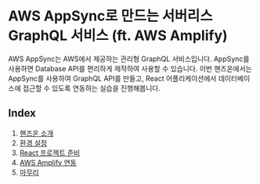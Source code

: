 # AWS AppSync로 만드는 서버리스 GraphQL 서비스 (ft. AWS Amplify)

AWS AppSync는 AWS에서 제공하는 관리형 GraphQL 서비스입니다. AppSync를 사용하면 Database API를 편리하게 제작하여 사용할 수 있습니다. 이번 핸즈온에서는 AppSync를 사용하여 GraphQL API를 만들고, React 어플리케이션에서 데이터베이스에 접근할 수 있도록 연동하는 실습을 진행해봅니다.

## Index
1. [핸즈온 소개]()
2. [환경 설정]()
3. [React 프로젝트 준비]()
4. [AWS Amplify 연동]()
5. [마무리]()
